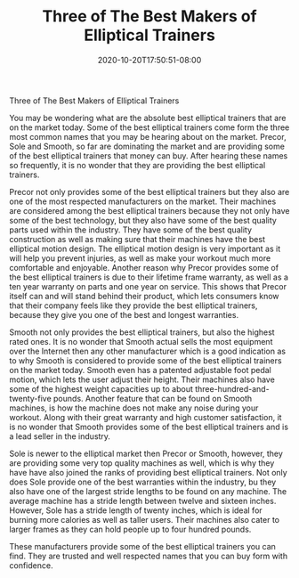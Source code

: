 ﻿---
title: "Three of The Best Makers of Elliptical Trainers"
date: 2020-10-20T17:50:51-08:00
description: "elliptical trainers Tips for Web Success"
featured_image: "/images/elliptical trainers.jpg"
tags: ["elliptical trainers"]
---

Three of The Best Makers of Elliptical Trainers
	
You may be wondering what are the absolute best elliptical trainers that are on the market today. Some of the best elliptical trainers come form the three most common names that you may be hearing about on the market. Precor, Sole and Smooth, so far are dominating the market and are providing some of the  best elliptical trainers that money can buy. After hearing these names so frequently, it is no wonder that they are providing the best elliptical trainers.
	
Precor not only provides some of the  best elliptical trainers but they also are one of the most respected manufacturers on the market. Their machines are considered among the best elliptical trainers because they not only have some of the best technology, but they also have some of the best quality parts used within the industry. They have some of the best quality construction as well as making sure that their machines have the best elliptical motion design. The elliptical motion design is very important as it will help you prevent injuries, as well as make your workout much more comfortable and enjoyable. Another reason why Precor provides some of the  best elliptical trainers is due to their lifetime frame warranty, as well as a ten year warranty on parts and one year on service. This shows that Precor itself can and will stand behind their product, which lets consumers know that their company feels like they provide the best elliptical trainers, because they give you one of the best and longest warranties. 
	
Smooth not only provides the best elliptical trainers, but also the highest rated ones. It is no wonder that Smooth actual sells the most equipment over the Internet then any other manufacturer which is a good indication as to why Smooth is considered to provide some of the best elliptical trainers on the market today. Smooth even has a patented adjustable foot pedal motion, which lets the user adjust their height.  Their machines also have some of the highest weight capacities up to about three-hundred-and-twenty-five pounds. Another feature that can be found on Smooth machines, is how the machine does not make any noise during your workout. Along with their great warranty and high customer satisfaction, it is no wonder that Smooth provides some of the best elliptical trainers and is  a lead seller in the industry. 
	
Sole is newer to the elliptical market then Precor or Smooth, however, they are providing some very top quality machines as well, which is why they have have also joined the ranks of  providing best elliptical trainers. Not only does Sole provide one of the best warranties within the industry, bu they also have one of the largest stride lengths to be found on any machine. The average machine has a stride length between twelve and sixteen inches. However, Sole has a stride length of twenty inches, which is ideal for burning more calories as well as taller users. Their machines also cater to larger frames as they can hold people up to four hundred pounds.
	
These manufacturers provide some of the best elliptical trainers you can find. They are trusted and well respected names that you can buy form with confidence. 
